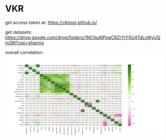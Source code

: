 # VKR

get access token at: https://vkhost.github.io/

get datasets: https://drive.google.com/drive/folders/1NCItuAtPpqCRZrYjYXU4TdLvWyUQm26t?usp=sharing

overall correlation:
![img.png](img/img.png)